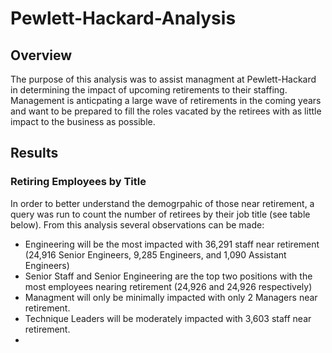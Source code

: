 # Pewlett-Hackard-Analysis
## Overview
The purpose of this analysis was to assist managment at Pewlett-Hackard in determining the impact of upcoming retirements to their staffing.  Management is anticpating a large wave of retirements in the coming years and want to be prepared to fill the roles vacated by the retirees with as little impact to the business as possible.
## Results
### Retiring Employees by Title
In order to better understand the demogrpahic of those near retirement, a query was run to count the number of retirees by their job title (see table below).  From this analysis several observations can be made:
* Engineering will be the most impacted with 36,291 staff near retirement (24,916 Senior Engineers, 9,285 Engineers, and 1,090 Assistant Engineers)
* Senior Staff and Senior Engineering are the top two positions with the most employees nearing retirement (24,926 and 24,926 respectively)
* Managment will only be minimally impacted with only 2 Managers near retirement.
* Technique Leaders will be moderately impacted with 3,603 staff near retirement.
* 
